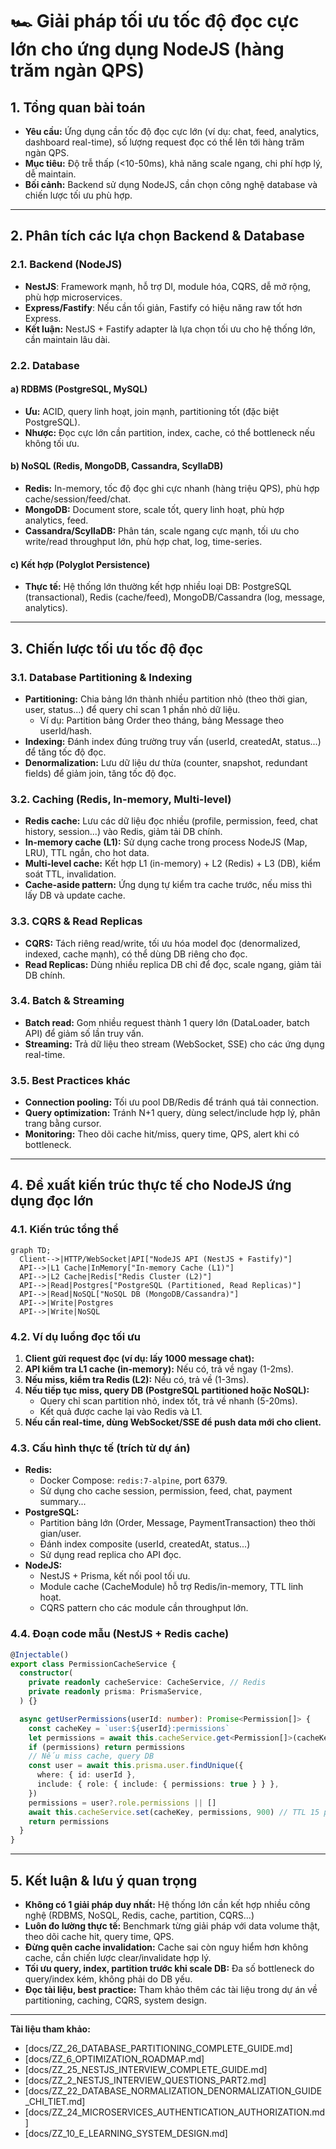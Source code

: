# 🏎️ Giải pháp tối ưu tốc độ đọc cực lớn cho ứng dụng NodeJS (hàng trăm ngàn QPS)

## 1. Tổng quan bài toán

- **Yêu cầu:** Ứng dụng cần tốc độ đọc cực lớn (ví dụ: chat, feed, analytics, dashboard real-time), số lượng request đọc có thể lên tới hàng trăm ngàn QPS.
- **Mục tiêu:** Độ trễ thấp (<10-50ms), khả năng scale ngang, chi phí hợp lý, dễ maintain.
- **Bối cảnh:** Backend sử dụng NodeJS, cần chọn công nghệ database và chiến lược tối ưu phù hợp.

---

## 2. Phân tích các lựa chọn Backend & Database

### 2.1. Backend (NodeJS)

- **NestJS**: Framework mạnh, hỗ trợ DI, module hóa, CQRS, dễ mở rộng, phù hợp microservices.
- **Express/Fastify**: Nếu cần tối giản, Fastify có hiệu năng raw tốt hơn Express.
- **Kết luận:** NestJS + Fastify adapter là lựa chọn tối ưu cho hệ thống lớn, cần maintain lâu dài.

### 2.2. Database

#### a) RDBMS (PostgreSQL, MySQL)

- **Ưu:** ACID, query linh hoạt, join mạnh, partitioning tốt (đặc biệt PostgreSQL).
- **Nhược:** Đọc cực lớn cần partition, index, cache, có thể bottleneck nếu không tối ưu.

#### b) NoSQL (Redis, MongoDB, Cassandra, ScyllaDB)

- **Redis:** In-memory, tốc độ đọc ghi cực nhanh (hàng triệu QPS), phù hợp cache/session/feed/chat.
- **MongoDB:** Document store, scale tốt, query linh hoạt, phù hợp analytics, feed.
- **Cassandra/ScyllaDB:** Phân tán, scale ngang cực mạnh, tối ưu cho write/read throughput lớn, phù hợp chat, log, time-series.

#### c) Kết hợp (Polyglot Persistence)

- **Thực tế:** Hệ thống lớn thường kết hợp nhiều loại DB: PostgreSQL (transactional), Redis (cache/feed), MongoDB/Cassandra (log, message, analytics).

---

## 3. Chiến lược tối ưu tốc độ đọc

### 3.1. Database Partitioning & Indexing

- **Partitioning:** Chia bảng lớn thành nhiều partition nhỏ (theo thời gian, user, status...) để query chỉ scan 1 phần nhỏ dữ liệu.
  - Ví dụ: Partition bảng Order theo tháng, bảng Message theo userId/hash.
- **Indexing:** Đánh index đúng trường truy vấn (userId, createdAt, status...) để tăng tốc độ đọc.
- **Denormalization:** Lưu dữ liệu dư thừa (counter, snapshot, redundant fields) để giảm join, tăng tốc độ đọc.

### 3.2. Caching (Redis, In-memory, Multi-level)

- **Redis cache:** Lưu các dữ liệu đọc nhiều (profile, permission, feed, chat history, session...) vào Redis, giảm tải DB chính.
- **In-memory cache (L1):** Sử dụng cache trong process NodeJS (Map, LRU), TTL ngắn, cho hot data.
- **Multi-level cache:** Kết hợp L1 (in-memory) + L2 (Redis) + L3 (DB), kiểm soát TTL, invalidation.
- **Cache-aside pattern:** Ứng dụng tự kiểm tra cache trước, nếu miss thì lấy DB và update cache.

### 3.3. CQRS & Read Replicas

- **CQRS:** Tách riêng read/write, tối ưu hóa model đọc (denormalized, indexed, cache mạnh), có thể dùng DB riêng cho đọc.
- **Read Replicas:** Dùng nhiều replica DB chỉ để đọc, scale ngang, giảm tải DB chính.

### 3.4. Batch & Streaming

- **Batch read:** Gom nhiều request thành 1 query lớn (DataLoader, batch API) để giảm số lần truy vấn.
- **Streaming:** Trả dữ liệu theo stream (WebSocket, SSE) cho các ứng dụng real-time.

### 3.5. Best Practices khác

- **Connection pooling:** Tối ưu pool DB/Redis để tránh quá tải connection.
- **Query optimization:** Tránh N+1 query, dùng select/include hợp lý, phân trang bằng cursor.
- **Monitoring:** Theo dõi cache hit/miss, query time, QPS, alert khi có bottleneck.

---

## 4. Đề xuất kiến trúc thực tế cho NodeJS ứng dụng đọc lớn

### 4.1. Kiến trúc tổng thể

```mermaid
graph TD;
  Client-->|HTTP/WebSocket|API["NodeJS API (NestJS + Fastify)"]
  API-->|L1 Cache|InMemory["In-memory Cache (L1)"]
  API-->|L2 Cache|Redis["Redis Cluster (L2)"]
  API-->|Read|Postgres["PostgreSQL (Partitioned, Read Replicas)"]
  API-->|Read|NoSQL["NoSQL DB (MongoDB/Cassandra)"]
  API-->|Write|Postgres
  API-->|Write|NoSQL
```

### 4.2. Ví dụ luồng đọc tối ưu

1. **Client gửi request đọc (ví dụ: lấy 1000 message chat):**
2. **API kiểm tra L1 cache (in-memory):** Nếu có, trả về ngay (1-2ms).
3. **Nếu miss, kiểm tra Redis (L2):** Nếu có, trả về (1-3ms).
4. **Nếu tiếp tục miss, query DB (PostgreSQL partitioned hoặc NoSQL):**
   - Query chỉ scan partition nhỏ, index tốt, trả về nhanh (5-20ms).
   - Kết quả được cache lại vào Redis và L1.
5. **Nếu cần real-time, dùng WebSocket/SSE để push data mới cho client.**

### 4.3. Cấu hình thực tế (trích từ dự án)

- **Redis:**
  - Docker Compose: `redis:7-alpine`, port 6379.
  - Sử dụng cho cache session, permission, feed, chat, payment summary...
- **PostgreSQL:**
  - Partition bảng lớn (Order, Message, PaymentTransaction) theo thời gian/user.
  - Đánh index composite (userId, createdAt, status...)
  - Sử dụng read replica cho API đọc.
- **NodeJS:**
  - NestJS + Prisma, kết nối pool tối ưu.
  - Module cache (CacheModule) hỗ trợ Redis/in-memory, TTL linh hoạt.
  - CQRS pattern cho các module cần throughput lớn.

### 4.4. Đoạn code mẫu (NestJS + Redis cache)

```typescript
@Injectable()
export class PermissionCacheService {
  constructor(
    private readonly cacheService: CacheService, // Redis
    private readonly prisma: PrismaService,
  ) {}

  async getUserPermissions(userId: number): Promise<Permission[]> {
    const cacheKey = `user:${userId}:permissions`
    let permissions = await this.cacheService.get<Permission[]>(cacheKey)
    if (permissions) return permissions
    // Nếu miss cache, query DB
    const user = await this.prisma.user.findUnique({
      where: { id: userId },
      include: { role: { include: { permissions: true } } },
    })
    permissions = user?.role.permissions || []
    await this.cacheService.set(cacheKey, permissions, 900) // TTL 15 phút
    return permissions
  }
}
```

---

## 5. Kết luận & lưu ý quan trọng

- **Không có 1 giải pháp duy nhất:** Hệ thống lớn cần kết hợp nhiều công nghệ (RDBMS, NoSQL, Redis, cache, partition, CQRS...)
- **Luôn đo lường thực tế:** Benchmark từng giải pháp với data volume thật, theo dõi cache hit, query time, QPS.
- **Đừng quên cache invalidation:** Cache sai còn nguy hiểm hơn không cache, cần chiến lược clear/invalidate hợp lý.
- **Tối ưu query, index, partition trước khi scale DB:** Đa số bottleneck do query/index kém, không phải do DB yếu.
- **Đọc tài liệu, best practice:** Tham khảo thêm các tài liệu trong dự án về partitioning, caching, CQRS, system design.

---

**Tài liệu tham khảo:**

- [docs/ZZ_26_DATABASE_PARTITIONING_COMPLETE_GUIDE.md]
- [docs/ZZ_6_OPTIMIZATION_ROADMAP.md]
- [docs/ZZ_25_NESTJS_INTERVIEW_COMPLETE_GUIDE.md]
- [docs/ZZ_2_NESTJS_INTERVIEW_QUESTIONS_PART2.md]
- [docs/ZZ_22_DATABASE_NORMALIZATION_DENORMALIZATION_GUIDE_CHI_TIET.md]
- [docs/ZZ_24_MICROSERVICES_AUTHENTICATION_AUTHORIZATION.md]
- [docs/ZZ_10_E_LEARNING_SYSTEM_DESIGN.md]
